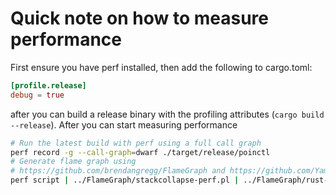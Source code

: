 # Quick note on how to measure performance

First ensure you have perf installed, then add the following to cargo.toml:

``` toml
[profile.release]
debug = true
```

after you can build a release binary with the profiling attributes (`cargo build --release`). After you can start measuring performance


``` sh
# Run the latest build with perf using a full call graph
perf record -g --call-graph=dwarf ./target/release/poinctl
# Generate flame graph using
# https://github.com/brendangregg/FlameGraph and https://github.com/Yamakaky/rust-unmangle/blob/master/rust-unmangle
perf script | ../FlameGraph/stackcollapse-perf.pl | ../FlameGraph/rust-unmangle | ../FlameGraph/flamegraph.pl > flame.svg
```

[based-on]: https://gist.github.com/KodrAus/97c92c07a90b1fdd6853654357fd557a
